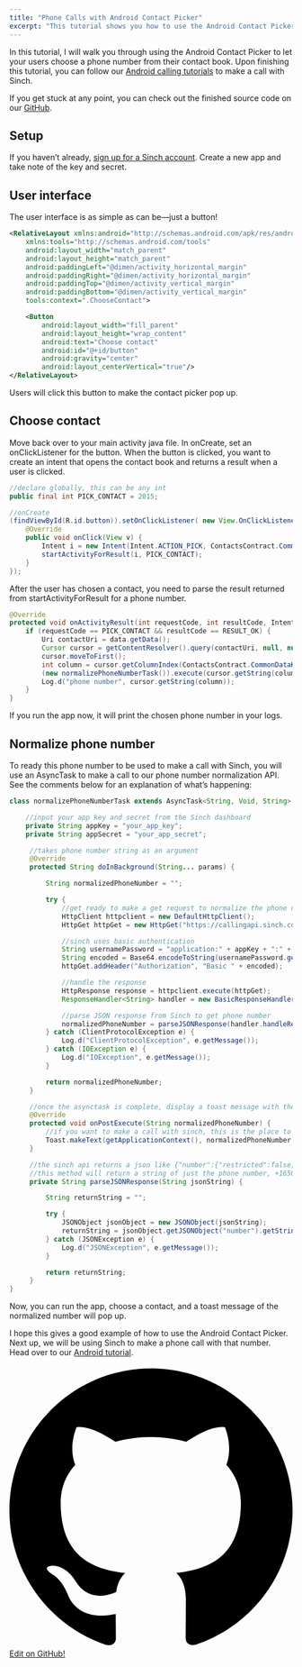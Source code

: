 ```yaml
---
title: "Phone Calls with Android Contact Picker"
excerpt: "This tutorial shows you how to use the Android Contact Picker to let users choose a phone number from their contact book. Later we go trough how you can make a call with Sinch."
---
```

In this tutorial, I will walk you through using the Android Contact Picker to let your users choose a phone number from their contact book. Upon finishing this tutorial, you can follow our [Android calling tutorials](doc:call-a-phone-number-from-your-android-app-with-sinch) to make a call with Sinch.

If you get stuck at any point, you can check out the finished source code on our [GitHub](http://www.github.com/sinch/android-contact-chooser).

## Setup

If you haven’t already, [sign up for a Sinch account](https://portal.sinch.com/#/signup). Create a new app and take note of the key and secret.

## User interface

The user interface is as simple as can be—just a button\!

```xml
<RelativeLayout xmlns:android="http://schemas.android.com/apk/res/android"
    xmlns:tools="http://schemas.android.com/tools"
    android:layout_width="match_parent"
    android:layout_height="match_parent"
    android:paddingLeft="@dimen/activity_horizontal_margin"
    android:paddingRight="@dimen/activity_horizontal_margin"
    android:paddingTop="@dimen/activity_vertical_margin"
    android:paddingBottom="@dimen/activity_vertical_margin"
    tools:context=".ChooseContact">

    <Button
        android:layout_width="fill_parent"
        android:layout_height="wrap_content"
        android:text="Choose contact"
        android:id="@+id/button"
        android:gravity="center"
        android:layout_centerVertical="true"/>
</RelativeLayout>
```

Users will click this button to make the contact picker pop up.

## Choose contact

Move back over to your main activity java file. In onCreate, set an onClickListener for the button. When the button is clicked, you want to create an intent that opens the contact book and returns a result when a user is clicked.

```java
//declare globally, this can be any int
public final int PICK_CONTACT = 2015;

//onCreate
(findViewById(R.id.button)).setOnClickListener( new View.OnClickListener() {
    @Override
    public void onClick(View v) {
        Intent i = new Intent(Intent.ACTION_PICK, ContactsContract.CommonDataKinds.Phone.CONTENT_URI);
        startActivityForResult(i, PICK_CONTACT);
    }
});
```

After the user has chosen a contact, you need to parse the result returned from startActivityForResult for a phone number.

```java
@Override
protected void onActivityResult(int requestCode, int resultCode, Intent data) {
    if (requestCode == PICK_CONTACT && resultCode == RESULT_OK) {
        Uri contactUri = data.getData();
        Cursor cursor = getContentResolver().query(contactUri, null, null, null, null);
        cursor.moveToFirst();
        int column = cursor.getColumnIndex(ContactsContract.CommonDataKinds.Phone.NUMBER);
        (new normalizePhoneNumberTask()).execute(cursor.getString(column));
        Log.d("phone number", cursor.getString(column));
    }
}
```

If you run the app now, it will print the chosen phone number in your logs.

## Normalize phone number

To ready this phone number to be used to make a call with Sinch, you will use an AsyncTask to make a call to our phone number normalization API. See the comments below for an explanation of what’s happening:

```java
class normalizePhoneNumberTask extends AsyncTask<String, Void, String> {

    //input your app key and secret from the Sinch dashboard
    private String appKey = "your_app_key";
    private String appSecret = "your_app_secret";

     //takes phone number string as an argument
     @Override
     protected String doInBackground(String... params) {

         String normalizedPhoneNumber = "";

         try {
             //get ready to make a get request to normalize the phone number
             HttpClient httpclient = new DefaultHttpClient();
             HttpGet httpGet = new HttpGet("https://callingapi.sinch.com/v1/calling/query/number/" + params[0].replaceAll("\\s+",""));

             //sinch uses basic authentication
             String usernamePassword = "application:" + appKey + ":" + appSecret;
             String encoded = Base64.encodeToString(usernamePassword.getBytes(), Base64.NO_WRAP);
             httpGet.addHeader("Authorization", "Basic " + encoded);

             //handle the response
             HttpResponse response = httpclient.execute(httpGet);
             ResponseHandler<String> handler = new BasicResponseHandler();

             //parse JSON response from Sinch to get phone number
             normalizedPhoneNumber = parseJSONResponse(handler.handleResponse(response));
         } catch (ClientProtocolException e) {
             Log.d("ClientProtocolException", e.getMessage());
         } catch (IOException e) {
             Log.d("IOException", e.getMessage());
         }

         return normalizedPhoneNumber;
     }

     //once the asynctask is complete, display a toast message with the normalized phone number
     @Override
     protected void onPostExecute(String normalizedPhoneNumber) {
         //if you want to make a call with sinch, this is the place to do it!
         Toast.makeText(getApplicationContext(), normalizedPhoneNumber, Toast.LENGTH_LONG).show();
     }

     //the sinch api returns a json like {"number":{"restricted":false,"countryId":"US","numberType":"Mobile","normalizedNumber":"+16507141052"}}
     //this method will return a string of just the phone number, +16507141052
     private String parseJSONResponse(String jsonString) {

         String returnString = "";

         try {
             JSONObject jsonObject = new JSONObject(jsonString);
             returnString = jsonObject.getJSONObject("number").getString("normalizedNumber");
         } catch (JSONException e) {
             Log.d("JSONException", e.getMessage());
         }

         return returnString;
     }
}
```

Now, you can run the app, choose a contact, and a toast message of the normalized number will pop up.

I hope this gives a good example of how to use the Android Contact Picker. Next up, we will be using Sinch to make a phone call with that number. Head over to our [Android tutorial](doc:call-a-phone-number-from-your-android-app-with-sinch).

<a class="gitbutton pill" target="_blank" href="https://github.com/sinch/docs/blob/master/docs/tutorials/android/phone-calls-with-android-contact-picker.md">
                        <span class="icon medium">
                            <svg xmlns="http://www.w3.org/2000/svg" role="img" viewBox="0 0 24 24"><title>GitHub icon</title><path d="M 12 0.297 c -6.63 0 -12 5.373 -12 12 c 0 5.303 3.438 9.8 8.205 11.385 c 0.6 0.113 0.82 -0.258 0.82 -0.577 c 0 -0.285 -0.01 -1.04 -0.015 -2.04 c -3.338 0.724 -4.042 -1.61 -4.042 -1.61 C 4.422 18.07 3.633 17.7 3.633 17.7 c -1.087 -0.744 0.084 -0.729 0.084 -0.729 c 1.205 0.084 1.838 1.236 1.838 1.236 c 1.07 1.835 2.809 1.305 3.495 0.998 c 0.108 -0.776 0.417 -1.305 0.76 -1.605 c -2.665 -0.3 -5.466 -1.332 -5.466 -5.93 c 0 -1.31 0.465 -2.38 1.235 -3.22 c -0.135 -0.303 -0.54 -1.523 0.105 -3.176 c 0 0 1.005 -0.322 3.3 1.23 c 0.96 -0.267 1.98 -0.399 3 -0.405 c 1.02 0.006 2.04 0.138 3 0.405 c 2.28 -1.552 3.285 -1.23 3.285 -1.23 c 0.645 1.653 0.24 2.873 0.12 3.176 c 0.765 0.84 1.23 1.91 1.23 3.22 c 0 4.61 -2.805 5.625 -5.475 5.92 c 0.42 0.36 0.81 1.096 0.81 2.22 c 0 1.606 -0.015 2.896 -0.015 3.286 c 0 0.315 0.21 0.69 0.825 0.57 C 20.565 22.092 24 17.592 24 12.297 c 0 -6.627 -5.373 -12 -12 -12" /></svg>
                        </span>
                        Edit on GitHub!</a>